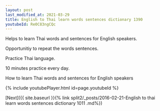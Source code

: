 ```yaml
---
layout: post
last_modified_at: 2021-03-29
title: English to Thai learn words sentences dictionary 1390 
youtubeId: Re0C83ngCQc
---
```

 
 
Helps to learn Thai words and sentences for English speakers.

Opportunitiy to repeat the words sentences. 

Practice Thai language. 
 
10 minutes practice every day. 
 
How to learn Thai words and sentences for English speakers 
 
{% include youtubePlayer.html id=page.youtubeId %}
 
 
[Next]({{ site.baseurl }}{% link  split2/_posts/2016-02-21-English to thai learn words sentences dictionary 1011 .md%})
 

